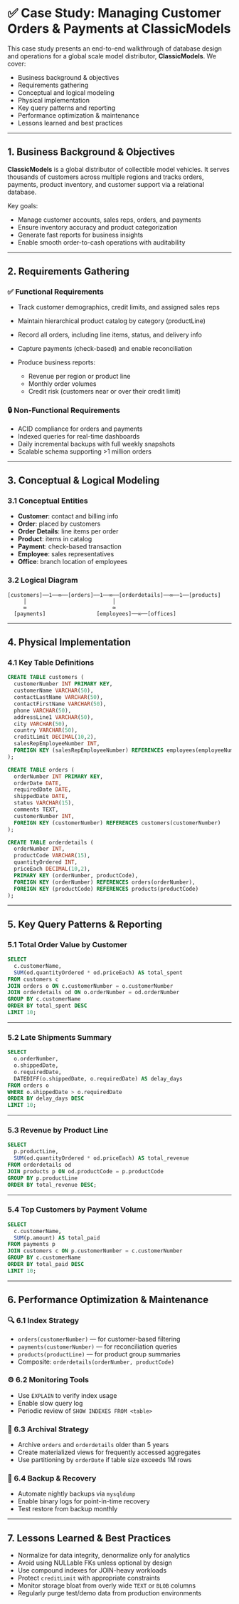 # ✅ Case Study: Managing Customer Orders & Payments at ClassicModels

This case study presents an end-to-end walkthrough of database design and operations for a global scale model distributor, **ClassicModels**. We cover:

* Business background & objectives
* Requirements gathering
* Conceptual and logical modeling
* Physical implementation
* Key query patterns and reporting
* Performance optimization & maintenance
* Lessons learned and best practices

---

## 1. Business Background & Objectives

**ClassicModels** is a global distributor of collectible model vehicles. It serves thousands of customers across multiple regions and tracks orders, payments, product inventory, and customer support via a relational database.

Key goals:

* Manage customer accounts, sales reps, orders, and payments
* Ensure inventory accuracy and product categorization
* Generate fast reports for business insights
* Enable smooth order-to-cash operations with auditability

---

## 2. Requirements Gathering

### ✅ Functional Requirements

* Track customer demographics, credit limits, and assigned sales reps
* Maintain hierarchical product catalog by category (productLine)
* Record all orders, including line items, status, and delivery info
* Capture payments (check-based) and enable reconciliation
* Produce business reports:

  * Revenue per region or product line
  * Monthly order volumes
  * Credit risk (customers near or over their credit limit)

### 🔒 Non-Functional Requirements

* ACID compliance for orders and payments
* Indexed queries for real-time dashboards
* Daily incremental backups with full weekly snapshots
* Scalable schema supporting >1 million orders

---

## 3. Conceptual & Logical Modeling

### 3.1 Conceptual Entities

* **Customer**: contact and billing info
* **Order**: placed by customers
* **Order Details**: line items per order
* **Product**: items in catalog
* **Payment**: check-based transaction
* **Employee**: sales representatives
* **Office**: branch location of employees

### 3.2 Logical Diagram

```
[customers]──1──∞──[orders]──1──∞──[orderdetails]──∞──1──[products]
     │                           │
     ∞                           ∞
  [payments]                [employees]──∞──[offices]
```

---

## 4. Physical Implementation

### 4.1 Key Table Definitions

```sql
CREATE TABLE customers (
  customerNumber INT PRIMARY KEY,
  customerName VARCHAR(50),
  contactLastName VARCHAR(50),
  contactFirstName VARCHAR(50),
  phone VARCHAR(50),
  addressLine1 VARCHAR(50),
  city VARCHAR(50),
  country VARCHAR(50),
  creditLimit DECIMAL(10,2),
  salesRepEmployeeNumber INT,
  FOREIGN KEY (salesRepEmployeeNumber) REFERENCES employees(employeeNumber)
);

CREATE TABLE orders (
  orderNumber INT PRIMARY KEY,
  orderDate DATE,
  requiredDate DATE,
  shippedDate DATE,
  status VARCHAR(15),
  comments TEXT,
  customerNumber INT,
  FOREIGN KEY (customerNumber) REFERENCES customers(customerNumber)
);

CREATE TABLE orderdetails (
  orderNumber INT,
  productCode VARCHAR(15),
  quantityOrdered INT,
  priceEach DECIMAL(10,2),
  PRIMARY KEY (orderNumber, productCode),
  FOREIGN KEY (orderNumber) REFERENCES orders(orderNumber),
  FOREIGN KEY (productCode) REFERENCES products(productCode)
);
```

---

## 5. Key Query Patterns & Reporting

### 5.1 Total Order Value by Customer

```sql
SELECT
  c.customerName,
  SUM(od.quantityOrdered * od.priceEach) AS total_spent
FROM customers c
JOIN orders o ON c.customerNumber = o.customerNumber
JOIN orderdetails od ON o.orderNumber = od.orderNumber
GROUP BY c.customerName
ORDER BY total_spent DESC
LIMIT 10;
```

---

### 5.2 Late Shipments Summary

```sql
SELECT
  o.orderNumber,
  o.shippedDate,
  o.requiredDate,
  DATEDIFF(o.shippedDate, o.requiredDate) AS delay_days
FROM orders o
WHERE o.shippedDate > o.requiredDate
ORDER BY delay_days DESC
LIMIT 10;
```

---

### 5.3 Revenue by Product Line

```sql
SELECT
  p.productLine,
  SUM(od.quantityOrdered * od.priceEach) AS total_revenue
FROM orderdetails od
JOIN products p ON od.productCode = p.productCode
GROUP BY p.productLine
ORDER BY total_revenue DESC;
```

---

### 5.4 Top Customers by Payment Volume

```sql
SELECT
  c.customerName,
  SUM(p.amount) AS total_paid
FROM payments p
JOIN customers c ON p.customerNumber = c.customerNumber
GROUP BY c.customerName
ORDER BY total_paid DESC
LIMIT 10;
```

---

## 6. Performance Optimization & Maintenance

### 🔍 6.1 Index Strategy

* `orders(customerNumber)` — for customer-based filtering
* `payments(customerNumber)` — for reconciliation queries
* `products(productLine)` — for product group summaries
* Composite: `orderdetails(orderNumber, productCode)`

### ⚙ 6.2 Monitoring Tools

* Use `EXPLAIN` to verify index usage
* Enable slow query log
* Periodic review of `SHOW INDEXES FROM <table>`

### 🧹 6.3 Archival Strategy

* Archive `orders` and `orderdetails` older than 5 years
* Create materialized views for frequently accessed aggregates
* Use partitioning by `orderDate` if table size exceeds 1M rows

### 💾 6.4 Backup & Recovery

* Automate nightly backups via `mysqldump`
* Enable binary logs for point-in-time recovery
* Test restore from backup monthly

---

## 7. Lessons Learned & Best Practices

* Normalize for data integrity, denormalize only for analytics
* Avoid using NULLable FKs unless optional by design
* Use compound indexes for JOIN-heavy workloads
* Protect `creditLimit` with appropriate constraints
* Monitor storage bloat from overly wide `TEXT` or `BLOB` columns
* Regularly purge test/demo data from production environments

